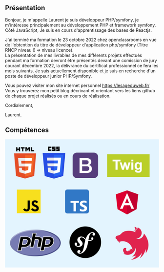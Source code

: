 <h2>Présentation</h2>

<p>Bonjour, je m'appelle Laurent je suis développeur PHP/symfony, je m'intéresse principalement au développement PHP et framework symfony.
Côté JavaScript, Je suis en cours d'apprentissage des bases de Reactjs.

J'ai terminé ma formation le 23 octobre 2022 chez openclassrooms en vue de l'obtention du titre de développeur d'application php/symfony (Titre RNCP niveau 6 => niveau licence).<br>
La présentation de mes livrables de mes différents projets effectués pendant ma formation devront être présentés devant une comission de jury courant décembre 2022, la délivrance du certificat professionnel ce fera les mois suivants.
Je suis actuellement disponible et je suis en recherche d'un poste de développeur junior PHP/Symfony.

Vous pouvez visiter mon site internet personnel https://lesageduweb.fr/ <br>
Vous y trouverez mon petit blog décrivant et orientant vers les liens github de chaque projet réalisés ou en cours de réalisation.</p>

Cordialement,

Laurent.


<h2>Compétences</h2>

<img src="https://github.com/laurent-66/img/blob/main/Image-skills-github.png">
